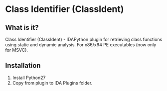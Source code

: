 # Class Identifier (ClassIdent)
## What is it?
Class Identifier (ClassIdent) - IDAPython plugin for retrieving class functions using static and dynamic analysis.
For x86/x64 PE executables (now only for MSVC).

## Installation
1) Install Python27
2) Copy from plugin to IDA Plugins folder.
